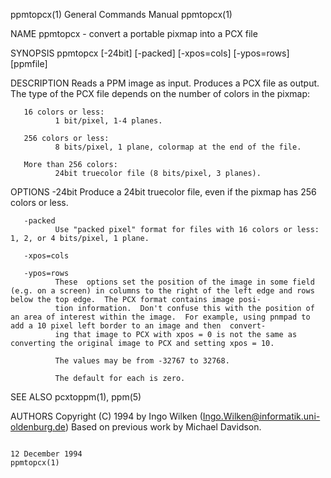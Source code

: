 ppmtopcx(1)                                                                             General Commands Manual                                                                            ppmtopcx(1)

NAME
       ppmtopcx - convert a portable pixmap into a PCX file

SYNOPSIS
       ppmtopcx [-24bit] [-packed] [-xpos=cols] [-ypos=rows] [ppmfile]

DESCRIPTION
       Reads a PPM image as input.  Produces a PCX file as output.  The type of the PCX file depends on the number of colors in the pixmap:

       16 colors or less:
              1 bit/pixel, 1-4 planes.

       256 colors or less:
              8 bits/pixel, 1 plane, colormap at the end of the file.

       More than 256 colors:
              24bit truecolor file (8 bits/pixel, 3 planes).

OPTIONS
       -24bit Produce a 24bit truecolor file, even if the pixmap has 256 colors or less.

       -packed
              Use "packed pixel" format for files with 16 colors or less: 1, 2, or 4 bits/pixel, 1 plane.

       -xpos=cols

       -ypos=rows
              These  options set the position of the image in some field (e.g. on a screen) in columns to the right of the left edge and rows below the top edge.  The PCX format contains image posi‐
              tion information.  Don't confuse this with the position of an area of interest within the image.  For example, using pnmpad to add a 10 pixel left border to an image and then  convert‐
              ing that image to PCX with xpos = 0 is not the same as converting the original image to PCX and setting xpos = 10.

              The values may be from -32767 to 32768.

              The default for each is zero.

SEE ALSO
       pcxtoppm(1), ppm(5)

AUTHORS
       Copyright (C) 1994 by Ingo Wilken (Ingo.Wilken@informatik.uni-oldenburg.de)
       Based on previous work by Michael Davidson.

                                                                                           12 December 1994                                                                                ppmtopcx(1)
